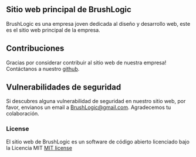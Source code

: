 ## Sitio web principal de BrushLogic

BrushLogic es una empresa joven dedicada al diseño y desarrollo web, este es el sitio web principal de la empresa.

## Contribuciones

Gracias por considerar contribuir al sitio web de nuestra empresa! Contáctanos a nuestro [github](https://github.com/BrushLogic).

## Vulnerabilidades de seguridad

Si descubres alguna vulnerabilidad de seguridad en nuestro sitio web, por favor, envianos un email a BrushLogic@gmail.com. Agradecemos tu colaboración.

### License

El sitio web de BrushLogic es un software de código abierto licenciado bajo la Licencia MIT [MIT license](http://opensource.org/licenses/MIT)
